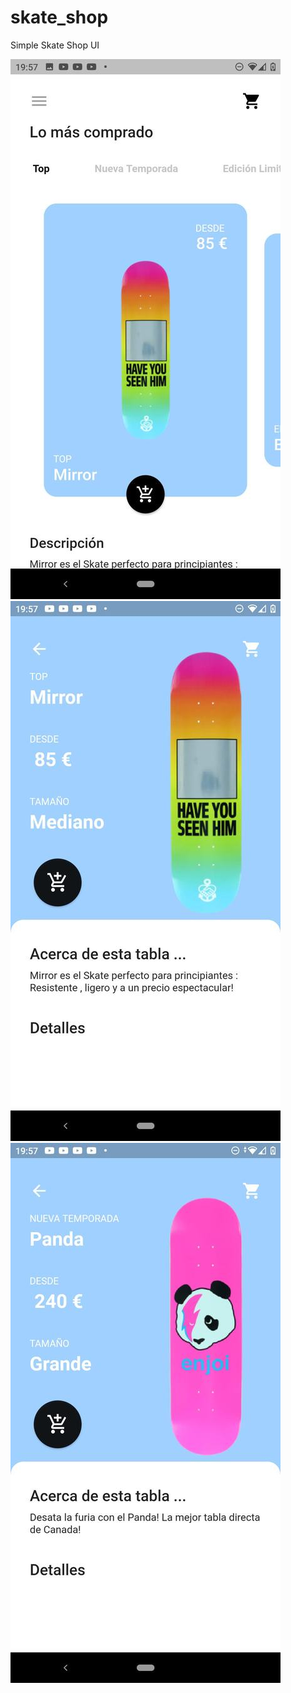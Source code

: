 # skate_shop

Simple Skate Shop UI

![alt text](https://raw.githubusercontent.com/AlexMolina08/Skate_Shop/master/assets/demo_images/1.jpg)
![alt text](https://raw.githubusercontent.com/AlexMolina08/Skate_Shop/master/assets/demo_images/2.jpg)
![alt text](https://raw.githubusercontent.com/AlexMolina08/Skate_Shop/master/assets/demo_images/3.jpg)
